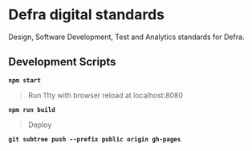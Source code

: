# Defra digital standards

Design, Software Development, Test and Analytics standards for Defra.


## Development Scripts

**`npm start`**

> Run 11ty with browser reload at localhost:8080

**`npm run build`**

> Deploy

**`git subtree push --prefix public origin gh-pages`**







